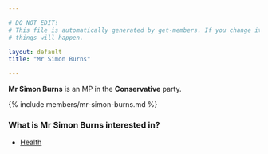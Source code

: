 ```yaml
---

# DO NOT EDIT!
# This file is automatically generated by get-members. If you change it, bad
# things will happen.

layout: default
title: "Mr Simon Burns"

---
```


**Mr Simon Burns** is an MP in the **Conservative** party.

{% include members/mr-simon-burns.md %}

### What is Mr Simon Burns interested in?


* [Health](/interests/health.html)
